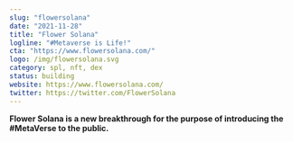 ```yaml
---
slug: "flowersolana"
date: "2021-11-28"
title: "Flower Solana"
logline: "#Metaverse is Life!"
cta: "https://www.flowersolana.com/"
logo: /img/flowersolana.svg
category: spl, nft, dex
status: building
website: https://www.flowersolana.com/
twitter: https://twitter.com/FlowerSolana
---
```


**Flower Solana is a new breakthrough for the purpose of introducing the #MetaVerse to the public.**
